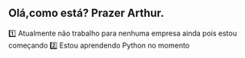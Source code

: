 ## Olá,como está? Prazer Arthur.

1️⃣ Atualmente não trabalho para nenhuma empresa ainda pois estou começando
2️⃣ Estou aprendendo Python no momento
